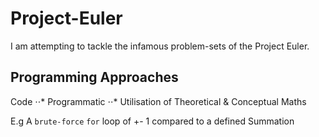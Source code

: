 # Project-Euler
I am attempting to tackle the infamous problem-sets of the Project Euler.

## Programming Approaches

Code
⋅⋅* Programmatic
⋅⋅* Utilisation of Theoretical & Conceptual Maths

E.g A `brute-force` `for` loop of +- 1 compared to a defined Summation
